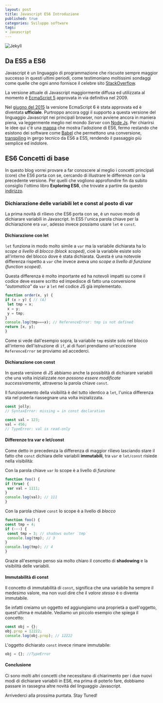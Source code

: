 ```yaml
---
layout: post
title: Javascript ES6 Introduzione
published: true
categories: Sviluppo software
tags:
- Javascript
---
```

![Jekyll]({{site.baseurl}}/assets/es6-logo.jpg)
## Da ES5 a ES6
Javascript è un linguaggio di programmazione che riscuote sempre maggior successo in questi ultimi periodi, come testimoniano moltissimi sondaggi come quelle che ogni anno fornisce il celebre sito [StackOverflow](https://insights.stackoverflow.com/survey/2017#technology).

La versione attuale di Javascript maggiormente diffusa ed utilizzata al momento è [EcmaScript 5](https://it.wikipedia.org/wiki/ECMAScript) approvata in via definitiva nel 2009.<br/>

Nel [giugno del 2015](http://www.ecma-international.org/news/Publication%20of%20ECMA-262%206th%20edition.htm) la versione EcmaScript 6 è stata approvata ed è diventata **ufficiale**.
Purtroppo ancora oggi il supporto a questa versione del linguaggio Javascript nei principali browser, non avviene ancora in maniera piena, va leggermente meglio nel mondo *Server* con [Node Js](http://nodejs.org).
Per chiarirsi le idee qui c'è una [mappa](http://kangax.github.io/compat-table/es6/) che mostra l'adozione di ES6, fermo restando che esistono dei software come [Babel](https://babeljs.io) che permettono una conversione, [transpiling](https://www.stevefenton.co.uk/2012/11/compiling-vs-transpiling/) in gergo tecnico da ES6 a ES5, rendendo il passaggio più semplice ed indolore.
## ES6 Concetti di base
In questo blog vorrei provare a far conoscere al meglio i concetti principali (core) che ES6 porta con se, cercando di illustrare le differenze con la precedente versione.
Per quelli che vogliono approfondire fin da subito consiglio l'ottimo libro **Exploring ES6**, che trovate a partire da questo [indirizzo](http://exploringjs.com/es6.html).

### Dichiarazione delle variabili let e const al posto di var
La prima novità di rilievo che ES6 porta con se, è un nuovo modo di dichiarare variabili in Javascript.
In ES5 l'unica parola chiave per la dichiarazione era `var`, adesso invece possiamo usare `let` e `const`.
#### Dichiarazione con let
`let` funziona in modo molto simile a `var` ma la variabile dichiarata ha lo *scope a livello di blocco (block scoped)*, cioè la variabile esiste solo all'interno del blocco dove è stata dichiarata. Questa è una notevole differenza rispetto a `var` che invece aveva uno *scope a livello di funzione (function scoped)*.

Questa differenza è molto importante ed ha notevoli impatti su come il codice deve essere scritto ed impedisce di fatto una conversione *"automatica"* da `var` a `let` nel codice JS già implementato.

```javascript
function order(x, y) {
if (x > y) { // (A)
 let tmp = x;
 x = y;
 y = tmp;
}
console.log(tmp===x); // ReferenceError: tmp is not defined
return [x, y];
}
```
Come si vede dall'esempio sopra, la variabile `tmp` esiste solo nel blocco all'interno dell'istruzione di `if`, al di fuori prendiamo un'eccezione `ReferenceError` se proviamo ad accederci.

#### Dichiarazione con const
In questa versione di JS abbiamo anche la possiblità di dichiarare variabili che una volta inizializzate *non possono essere modificate successivamente*, attraverso la parola chiave `const`.

Il funzionamento della visibilità è del tutto identico a `let`, l'unica differenza sta nel poterla riassegnare una volta inizializzata.

```javascript
const jolly;
// SyntaxError: missing = in const declaration

const val = 123;
val = 456;
// TypeError: val is read-only
```

#### Differenze tra var e let/const
Come detto in precedenza la differenza di maggior rilievo lasciando stare il fatto che `const` dichiara delle variabili **immutabili**, tra `var` e `let/const` risiede nella visibilità:

Con la parola chiave `var` lo scope è a livello di *funzione*

```javascript
function foo() {
if (true) {
 var val = 1111;
}
console.log(val); // 111
}
```
Con la parola chiave `const` lo scope è a livello di *blocco*

```javascript
function foo() {
const tmp = 4;
if (···) {
 const tmp = 3; // shadows outer `tmp`
 console.log(tmp); // 3
}
console.log(tmp); // 4
}
```

Grazie all'esempio penso sia molto chiaro il concetto di **shadowing** e la visibilità delle variabili.

#### Immutabilità di const
Il concetto di immutabilità di `const`, significa che una variabile ha sempre il medesimo valore, ma non vuol dire che il *valore stesso* è o diventa immutabile.

Se infatti creiamo un oggetto ed aggiungiamo una proprietà a quell'oggetto, quest'ultima è mutabile.
Vediamo un piccolo esempio che spiega il concetto:

```javascript
const obj = {};
obj.prop = 12222;
console.log(obj.prop); // 12222
```
L'oggetto dichiarato `const` invece rimane immutabile:

```javascript
obj = {}; //TypeError
```
#### Conclusione
Ci sono molti altri concetti che necessitano di chiarimento per i due nuovi modi di dichiarare variabili in ES6, ma prima di poterlo fare, dobbiamo passare in rassegna altre novità del linguaggio Javascript.

Arrivederci alla prossima puntata.
Stay Tuned!